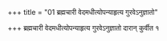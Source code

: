 +++
title = "01 ब्रह्मचारी वेदमधीत्योपन्याहृत्य गुरवेऽनुज्ञातो"

+++
ब्रह्मचारी वेदमधीत्योपन्याहृत्य गुरवेऽनुज्ञातो दारान् कुर्वीत १